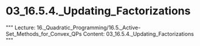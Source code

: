 # 03_16.5.4._Updating_Factorizations

"""
Lecture: 16._Quadratic_Programming/16.5._Active-Set_Methods_for_Convex_QPs
Content: 03_16.5.4._Updating_Factorizations
"""

